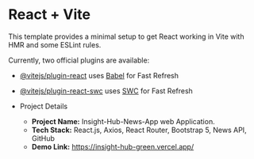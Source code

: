 # React + Vite

This template provides a minimal setup to get React working in Vite with HMR and some ESLint rules.

Currently, two official plugins are available:

- [@vitejs/plugin-react](https://github.com/vitejs/vite-plugin-react/blob/main/packages/plugin-react/README.md) uses [Babel](https://babeljs.io/) for Fast Refresh
- [@vitejs/plugin-react-swc](https://github.com/vitejs/vite-plugin-react-swc) uses [SWC](https://swc.rs/) for Fast Refresh


- Project Details
  - **Project Name:** Insight-Hub-News-App web Application.
  - **Tech Stack:** React.js, Axios, React Router, Bootstrap 5, News API, GitHub
  - **Demo Link:** https://insight-hub-green.vercel.app/
